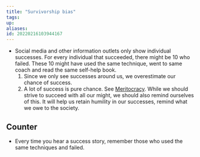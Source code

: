 ```yaml
---
title: "Survivorship bias"
tags:
up:
aliases:
id: 20220216103944167
---
```




- Social media and other information outlets only show individual successes. For every individual that succeeded, there might be 10 who failed. These 10 might have used the same technique, went to same coach and read the same self-help book.
  1. Since we only see successes around us, we overestimate our chance of success.
  2. A lot of success is pure chance. See [Meritocracy](/digital-garden/meritocracy). While we should strive to succeed with all our might, we should also remind ourselves of this. It will help us retain humility in our successes, remind what we owe to the society.

## Counter

- Every time you hear a success story, remember those who used the same techniques and failed.
